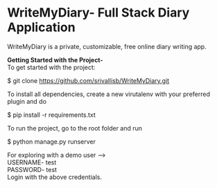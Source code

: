 # WriteMyDiary- Full Stack Diary Application
WriteMyDiary is a private, customizable, free online diary writing app.

<strong>Getting Started with the Project-</strong>
<br>
To get started with the project:

$ git clone https://github.com/srivallisb/WriteMyDiary.git

To install all dependencies, create a new virutalenv with your preferred plugin and do 

$ pip install -r requirements.txt

To run the project, go to the root folder and run

$ python manage.py runserver

For exploring with a demo user -->
<br>
USERNAME- test
<br>
PASSWORD- test
<br>
Login with the above credentials.
